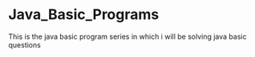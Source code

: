 # Java_Basic_Programs
This is the java basic program series in which i will be solving java basic questions 
